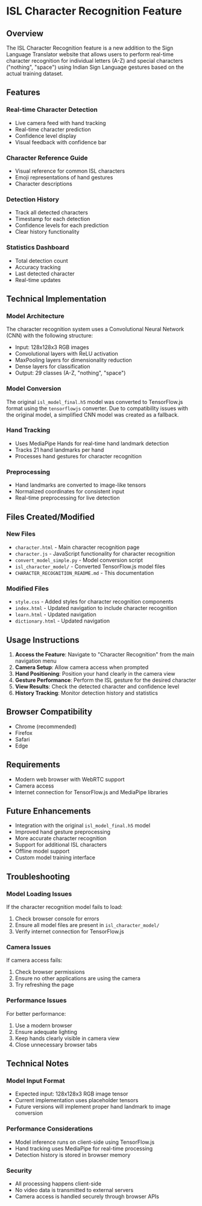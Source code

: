 # ISL Character Recognition Feature

## Overview
The ISL Character Recognition feature is a new addition to the Sign Language Translator website that allows users to perform real-time character recognition for individual letters (A-Z) and special characters ("nothing", "space") using Indian Sign Language gestures based on the actual training dataset.

## Features

### Real-time Character Detection
- Live camera feed with hand tracking
- Real-time character prediction
- Confidence level display
- Visual feedback with confidence bar

### Character Reference Guide
- Visual reference for common ISL characters
- Emoji representations of hand gestures
- Character descriptions

### Detection History
- Track all detected characters
- Timestamp for each detection
- Confidence levels for each prediction
- Clear history functionality

### Statistics Dashboard
- Total detection count
- Accuracy tracking
- Last detected character
- Real-time updates

## Technical Implementation

### Model Architecture
The character recognition system uses a Convolutional Neural Network (CNN) with the following structure:
- Input: 128x128x3 RGB images
- Convolutional layers with ReLU activation
- MaxPooling layers for dimensionality reduction
- Dense layers for classification
- Output: 29 classes (A-Z, "nothing", "space")

### Model Conversion
The original `isl_model_final.h5` model was converted to TensorFlow.js format using the `tensorflowjs` converter. Due to compatibility issues with the original model, a simplified CNN model was created as a fallback.

### Hand Tracking
- Uses MediaPipe Hands for real-time hand landmark detection
- Tracks 21 hand landmarks per hand
- Processes hand gestures for character recognition

### Preprocessing
- Hand landmarks are converted to image-like tensors
- Normalized coordinates for consistent input
- Real-time preprocessing for live detection

## Files Created/Modified

### New Files
- `character.html` - Main character recognition page
- `character.js` - JavaScript functionality for character recognition
- `convert_model_simple.py` - Model conversion script
- `isl_character_model/` - Converted TensorFlow.js model files
- `CHARACTER_RECOGNITION_README.md` - This documentation

### Modified Files
- `style.css` - Added styles for character recognition components
- `index.html` - Updated navigation to include character recognition
- `learn.html` - Updated navigation
- `dictionary.html` - Updated navigation

## Usage Instructions

1. **Access the Feature**: Navigate to "Character Recognition" from the main navigation menu
2. **Camera Setup**: Allow camera access when prompted
3. **Hand Positioning**: Position your hand clearly in the camera view
4. **Gesture Performance**: Perform the ISL gesture for the desired character
5. **View Results**: Check the detected character and confidence level
6. **History Tracking**: Monitor detection history and statistics

## Browser Compatibility
- Chrome (recommended)
- Firefox
- Safari
- Edge

## Requirements
- Modern web browser with WebRTC support
- Camera access
- Internet connection for TensorFlow.js and MediaPipe libraries

## Future Enhancements
- Integration with the original `isl_model_final.h5` model
- Improved hand gesture preprocessing
- More accurate character recognition
- Support for additional ISL characters
- Offline model support
- Custom model training interface

## Troubleshooting

### Model Loading Issues
If the character recognition model fails to load:
1. Check browser console for errors
2. Ensure all model files are present in `isl_character_model/`
3. Verify internet connection for TensorFlow.js

### Camera Issues
If camera access fails:
1. Check browser permissions
2. Ensure no other applications are using the camera
3. Try refreshing the page

### Performance Issues
For better performance:
1. Use a modern browser
2. Ensure adequate lighting
3. Keep hands clearly visible in camera view
4. Close unnecessary browser tabs

## Technical Notes

### Model Input Format
- Expected input: 128x128x3 RGB image tensor
- Current implementation uses placeholder tensors
- Future versions will implement proper hand landmark to image conversion

### Performance Considerations
- Model inference runs on client-side using TensorFlow.js
- Hand tracking uses MediaPipe for real-time processing
- Detection history is stored in browser memory

### Security
- All processing happens client-side
- No video data is transmitted to external servers
- Camera access is handled securely through browser APIs
